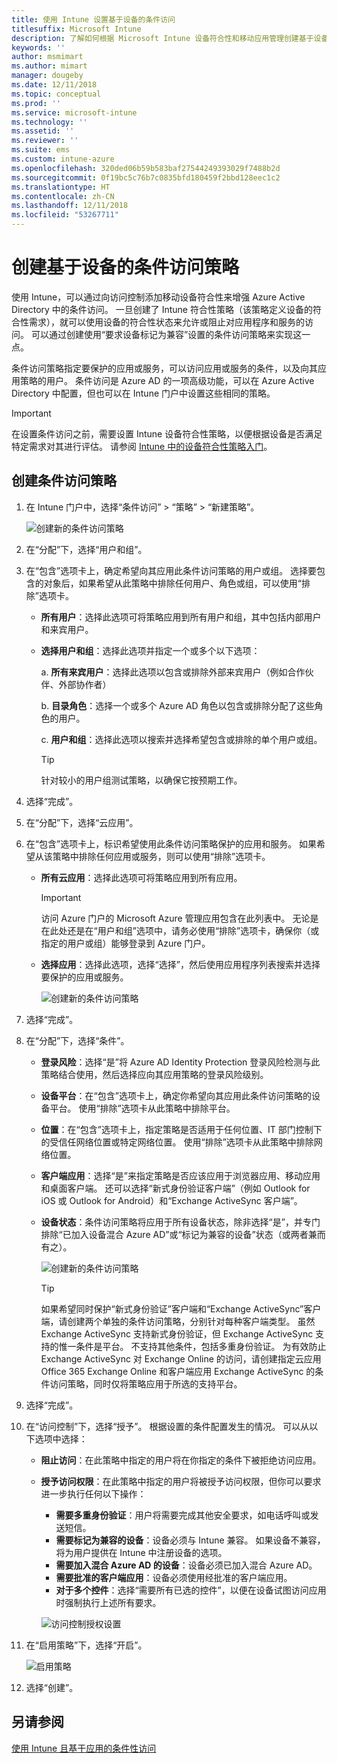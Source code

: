 ```yaml
---
title: 使用 Intune 设置基于设备的条件访问
titlesuffix: Microsoft Intune
description: 了解如何根据 Microsoft Intune 设备符合性和移动应用管理创建基于设备的条件访问策略。
keywords: ''
author: msmimart
ms.author: mimart
manager: dougeby
ms.date: 12/11/2018
ms.topic: conceptual
ms.prod: ''
ms.service: microsoft-intune
ms.technology: ''
ms.assetid: ''
ms.reviewer: ''
ms.suite: ems
ms.custom: intune-azure
ms.openlocfilehash: 320ded06b59b583baf27544249393029f7488b2d
ms.sourcegitcommit: 0f19bc5c76b7c0835bfd180459f2bbd128eec1c2
ms.translationtype: HT
ms.contentlocale: zh-CN
ms.lasthandoff: 12/11/2018
ms.locfileid: "53267711"
---
```

# <a name="create-a-device-based-conditional-access-policy"></a>创建基于设备的条件访问策略

使用 Intune，可以通过向访问控制添加移动设备符合性来增强 Azure Active Directory 中的条件访问。 一旦创建了 Intune 符合性策略（该策略定义设备的符合性需求），就可以使用设备的符合性状态来允许或阻止对应用程序和服务的访问。 可以通过创建使用“要求设备标记为兼容”设置的条件访问策略来实现这一点。 

条件访问策略指定要保护的应用或服务，可以访问应用或服务的条件，以及向其应用策略的用户。 条件访问是 Azure AD 的一项高级功能，可以在 Azure Active Directory 中配置，但也可以在 Intune 门户中设置这些相同的策略。 

> [!IMPORTANT]
> 在设置条件访问之前，需要设置 Intune 设备符合性策略，以便根据设备是否满足特定需求对其进行评估。 请参阅 [Intune 中的设备符合性策略入门](device-compliance-get-started.md)。

## <a name="create-conditional-access-policy"></a>创建条件访问策略

1.  在 Intune 门户中，选择“条件访问” > “策略” > “新建策略”。
   
    ![创建新的条件访问策略](media/create-conditional-access-intune/create-ca.png)
 
2.  在“分配”下，选择“用户和组”。 
3.  在“包含”选项卡上，确定希望向其应用此条件访问策略的用户或组。 选择要包含的对象后，如果希望从此策略中排除任何用户、角色或组，可以使用“排除”选项卡。  
    - **所有用户**：选择此选项可将策略应用到所有用户和组，其中包括内部用户和来宾用户。
  
    - **选择用户和组**：选择此选项并指定一个或多个以下选项：
  
      a. **所有来宾用户**：选择此选项以包含或排除外部来宾用户（例如合作伙伴、外部协作者）
       
      b. **目录角色**：选择一个或多个 Azure AD 角色以包含或排除分配了这些角色的用户。
      
      c. **用户和组**：选择此选项以搜索并选择希望包含或排除的单个用户或组。
     
       > [!TIP]  
       > 针对较小的用户组测试策略，以确保它按预期工作。
4.  选择“完成”。
5.  在“分配”下，选择“云应用”。 
6.  在“包含”选项卡上，标识希望使用此条件访问策略保护的应用和服务。 如果希望从该策略中排除任何应用或服务，则可以使用“排除”选项卡。
    - **所有云应用**：选择此选项可将策略应用到所有应用。
      > [!IMPORTANT]  
      > 访问 Azure 门户的 Microsoft Azure 管理应用包含在此列表中。 无论是在此处还是在“用户和组”选项中，请务必使用“排除”选项卡，确保你（或指定的用户或组）能够登录到 Azure 门户。 

    - **选择应用**：选择此选项，选择“选择”，然后使用应用程序列表搜索并选择要保护的应用或服务。
    
      ![创建新的条件访问策略](media/create-conditional-access-intune/create-ca-select-apps.png)

7.  选择“完成”。
8.  在“分配”下，选择“条件”。
    - **登录风险**：选择“是”将 Azure AD Identity Protection 登录风险检测与此策略结合使用，然后选择应向其应用策略的登录风险级别。
    - **设备平台**：在“包含”选项卡上，确定你希望向其应用此条件访问策略的设备平台。 使用“排除”选项卡从此策略中排除平台。
    - **位置**：在“包含”选项卡上，指定策略是否适用于任何位置、IT 部门控制下的受信任网络位置或特定网络位置。 使用“排除”选项卡从此策略中排除网络位置。 
    - **客户端应用**：选择“是”来指定策略是否应该应用于浏览器应用、移动应用和桌面客户端。 还可以选择“新式身份验证客户端”（例如 Outlook for iOS 或 Outlook for Android）和“Exchange ActiveSync 客户端”。
    - **设备状态**：条件访问策略将应用于所有设备状态，除非选择“是”，并专门排除“已加入设备混合 Azure AD”或“标记为兼容的设备”状态（或两者兼而有之）。
    
      ![创建新的条件访问策略](media/create-conditional-access-intune/create-ca-device-platforms.png)

      > [!TIP]  
      > 如果希望同时保护“新式身份验证”客户端和“Exchange ActiveSync”客户端，请创建两个单独的条件访问策略，分别针对每种客户端类型。 虽然 Exchange ActiveSync 支持新式身份验证，但 Exchange ActiveSync 支持的惟一条件是平台。 不支持其他条件，包括多重身份验证。 为有效防止 Exchange ActiveSync 对 Exchange Online 的访问，请创建指定云应用 Office 365 Exchange Online 和客户端应用 Exchange ActiveSync 的条件访问策略，同时仅将策略应用于所选的支持平台。

9.  选择“完成”。
10. 在“访问控制”下，选择“授予”。 根据设置的条件配置发生的情况。  可以从以下选项中选择：
    - **阻止访问**：在此策略中指定的用户将在你指定的条件下被拒绝访问应用。
    - **授予访问权限**：在此策略中指定的用户将被授予访问权限，但你可以要求进一步执行任何以下操作：
      - **需要多重身份验证**：用户将需要完成其他安全要求，如电话呼叫或发送短信。
      - **需要标记为兼容的设备**：设备必须与 Intune 兼容。 如果设备不兼容，将为用户提供在 Intune 中注册设备的选项。 
      - **需要加入混合 Azure AD 的设备**：设备必须已加入混合 Azure AD。
      - **需要批准的客户端应用**：设备必须使用经批准的客户端应用。 
      - **对于多个控件**：选择“需要所有已选的控件”，以便在设备试图访问应用时强制执行上述所有要求。
    
      ![访问控制授权设置](media/create-conditional-access-intune/create-ca-grant-access-settings.png)
 
11. 在“启用策略”下，选择“开启”。
     
     ![启用策略](media/create-conditional-access-intune/enable-policy.png)

12. 选择“创建”。

## <a name="see-also"></a>另请参阅
[使用 Intune 且基于应用的条件性访问](app-based-conditional-access-intune.md)
